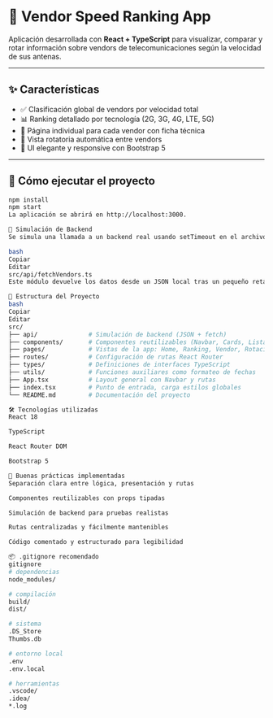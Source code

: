 # 📡 Vendor Speed Ranking App

Aplicación desarrollada con **React + TypeScript** para visualizar, comparar y rotar información sobre vendors de telecomunicaciones según la velocidad de sus antenas.

---

## ✨ Características

- ✅ Clasificación global de vendors por velocidad total
- 📊 Ranking detallado por tecnología (2G, 3G, 4G, LTE, 5G)
- 🧾 Página individual para cada vendor con ficha técnica
- 🔄 Vista rotatoria automática entre vendors
- 💅 UI elegante y responsive con Bootstrap 5

---

## 🚀 Cómo ejecutar el proyecto

```bash
npm install
npm start
La aplicación se abrirá en http://localhost:3000.

🧠 Simulación de Backend
Se simula una llamada a un backend real usando setTimeout en el archivo:

bash
Copiar
Editar
src/api/fetchVendors.ts
Este módulo devuelve los datos desde un JSON local tras un pequeño retardo para simular la latencia de red.

📁 Estructura del Proyecto
bash
Copiar
Editar
src/
├── api/              # Simulación de backend (JSON + fetch)
├── components/       # Componentes reutilizables (Navbar, Cards, Listas)
├── pages/            # Vistas de la app: Home, Ranking, Vendor, Rotación
├── routes/           # Configuración de rutas React Router
├── types/            # Definiciones de interfaces TypeScript
├── utils/            # Funciones auxiliares como formateo de fechas
├── App.tsx           # Layout general con Navbar y rutas
├── index.tsx         # Punto de entrada, carga estilos globales
└── README.md         # Documentación del proyecto

🛠 Tecnologías utilizadas
React 18

TypeScript

React Router DOM

Bootstrap 5

🧹 Buenas prácticas implementadas
Separación clara entre lógica, presentación y rutas

Componentes reutilizables con props tipadas

Simulación de backend para pruebas realistas

Rutas centralizadas y fácilmente mantenibles

Código comentado y estructurado para legibilidad

📦 .gitignore recomendado
gitignore
# dependencias
node_modules/

# compilación
build/
dist/

# sistema
.DS_Store
Thumbs.db

# entorno local
.env
.env.local

# herramientas
.vscode/
.idea/
*.log